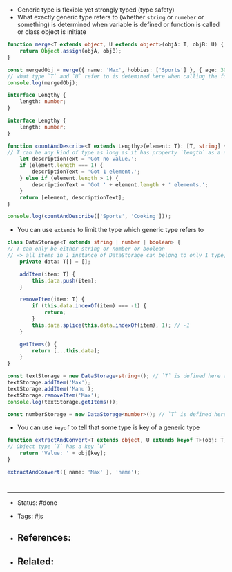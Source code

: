# 
- Generic type is flexible yet strongly typed (type safety)
- What exactly generic type refers to (whether `string` or `numeber` or something) is determined when variable is defined or function is called or class object is initiate

```ts
function merge<T extends object, U extends object>(objA: T, objB: U) {
    return Object.assign(objA, objB);
}

const mergedObj = merge({ name: 'Max', hobbies: ['Sports'] }, { age: 30 });
// what type `T` and `U` refer to is detemined here when calling the function
console.log(mergedObj);

interface Lengthy {
    length: number;
}
```

```ts
interface Lengthy {
    length: number;
}

function countAndDescribe<T extends Lengthy>(element: T): [T, string] {
// T can be any kind of type as long as it has property `length` as a number
    let descriptionText = 'Got no value.';
    if (element.length === 1) {
        descriptionText = 'Got 1 element.';
    } else if (element.length > 1) {
        descriptionText = 'Got ' + element.length + ' elements.';
    }
    return [element, descriptionText];
}

console.log(countAndDescribe(['Sports', 'Cooking']));
```

- You can use `extends` to limit the type which generic type refers to

```ts
class DataStorage<T extends string | number | boolean> {
// T can only be either string or number or boolean
// => all items in 1 instance of DataStorage can belong to only 1 type, either string or number or boolean
    private data: T[] = [];

    addItem(item: T) {
        this.data.push(item);
    }

    removeItem(item: T) {
        if (this.data.indexOf(item) === -1) {
            return;
        }
        this.data.splice(this.data.indexOf(item), 1); // -1
    }

    getItems() {
        return [...this.data];
    }
}

const textStorage = new DataStorage<string>(); // `T` is defined here as `string`
textStorage.addItem('Max');
textStorage.addItem('Manu');
textStorage.removeItem('Max');
console.log(textStorage.getItems());

const numberStorage = new DataStorage<number>(); // `T` is defined here as `number`
```

- You can use `keyof` to tell that some type is key of a generic type
```ts
function extractAndConvert<T extends object, U extends keyof T>(obj: T, key: U) {
// Object type `T` has a key `U`
    return 'Value: ' + obj[key];
}

extractAndConvert({ name: 'Max' }, 'name');
```









# 

---
- Status: #done

- Tags: #js

- References:
	- 

- Related:
	- 

